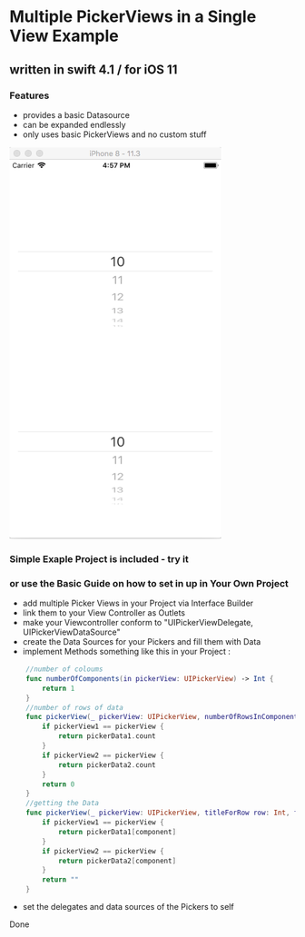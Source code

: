 # Multiple PickerViews in a Single View Example 
 
## written in swift 4.1 / for iOS 11
 
### Features 
  
  
- provides a basic Datasource 
- can be expanded endlessly 
- only uses basic PickerViews and no custom stuff 
  
  
![screenshot](https://raw.githubusercontent.com/Casual-Coding/Multiple-PickerViews-in-a-View/master/samplePicture.png)
  
### Simple Exaple Project is included - try it 
  
  
### or use the Basic Guide on how to set in up in Your Own Project 
  
  
- add multiple Picker Views in your Project via Interface Builder 
- link them to your View Controller as Outlets 
- make your Viewcontroller conform to "UIPickerViewDelegate, UIPickerViewDataSource" 
- create the Data Sources for your Pickers and fill them with Data 
- implement Methods something like this in your Project : 
  
  
```swift
    //number of coloums
    func numberOfComponents(in pickerView: UIPickerView) -> Int {
        return 1
    }
    //number of rows of data
    func pickerView(_ pickerView: UIPickerView, numberOfRowsInComponent component: Int) -> Int {
        if pickerView1 == pickerView {
            return pickerData1.count
        }
        if pickerView2 == pickerView {
            return pickerData2.count
        }
        return 0
    }
    //getting the Data
    func pickerView(_ pickerView: UIPickerView, titleForRow row: Int, forComponent component: Int) -> String? {
        if pickerView1 == pickerView {
            return pickerData1[component]
        }
        if pickerView2 == pickerView {
            return pickerData2[component]
        }
        return ""
    }
```
    
- set the delegates and data sources of the Pickers to self

Done
